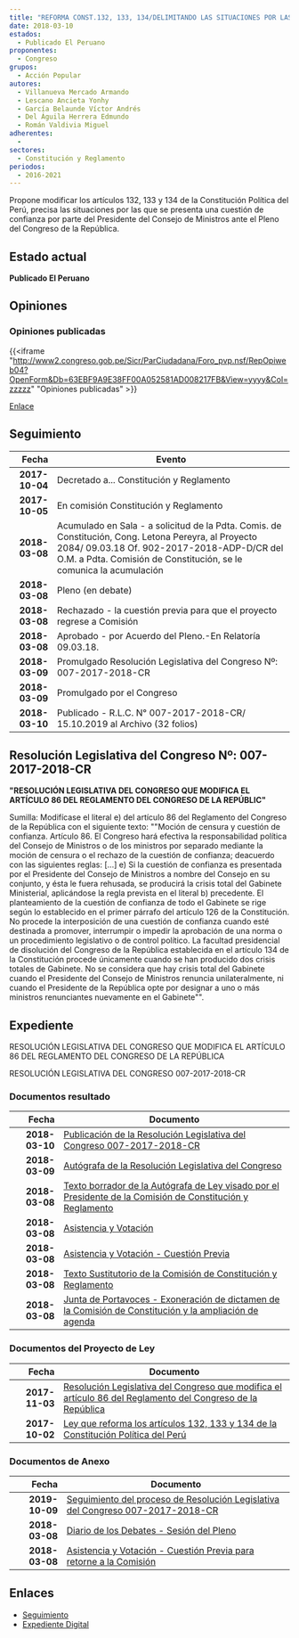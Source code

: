 ```yaml
---
title: "REFORMA CONST.132, 133, 134/DELIMITANDO LAS SITUACIONES POR LAS QUE SE PRESENTA UNA CUESTIÓN DE CONFIANZA POR PARTE DEL PRESIDENTE DEL CONSEJO DE MINISTROS ANTE EL CONGRESO DE LA REPÚBLICA"
date: 2018-03-10
estados: 
  - Publicado El Peruano
proponentes: 
  - Congreso
grupos: 
  - Acción Popular
autores: 
  - Villanueva Mercado Armando
  - Lescano Ancieta Yonhy
  - García Belaunde Víctor Andrés
  - Del Águila Herrera Edmundo
  - Román Valdivia Miguel
adherentes: 
  - 
sectores: 
  - Constitución y Reglamento
periodos: 
  - 2016-2021
---
```


Propone modificar los artículos 132, 133 y 134 de la Constitución Política del Perú, precisa las situaciones por las que se presenta una cuestión de confianza por parte del Presidente del Consejo de Ministros ante el Pleno del Congreso de la República.


## Estado actual

**Publicado El Peruano**

## Opiniones

### Opiniones publicadas

{{<iframe "http://www2.congreso.gob.pe/Sicr/ParCiudadana/Foro_pvp.nsf/RepOpiweb04?OpenForm&Db=63EBF9A9E38FF00A052581AD008217FB&View=yyyy&Col=zzzzz" "Opiniones publicadas" >}}

[Enlace](http://www2.congreso.gob.pe/Sicr/ParCiudadana/Foro_pvp.nsf/RepOpiweb04?OpenForm&Db=63EBF9A9E38FF00A052581AD008217FB&View=yyyy&Col=zzzzz)

## Seguimiento

| Fecha | Evento |
|------:|--------|
| **2017-10-04** | Decretado a... Constitución y Reglamento|
| **2017-10-05** | En comisión Constitución y Reglamento|
| **2018-03-08** | Acumulado en Sala - a solicitud de la Pdta. Comis. de Constitución, Cong. Letona Pereyra, al Proyecto 2084/ 09.03.18 Of. 902-2017-2018-ADP-D/CR del O.M. a Pdta. Comisión de Constitución, se le comunica la acumulación|
| **2018-03-08** | Pleno (en debate)|
| **2018-03-08** | Rechazado - la cuestión previa para que el proyecto regrese a Comisión|
| **2018-03-08** | Aprobado - por Acuerdo del Pleno.-En Relatoría 09.03.18.|
| **2018-03-09** | Promulgado Resolución Legislativa del Congreso Nº: 007-2017-2018-CR|
| **2018-03-09** | Promulgado por el Congreso|
| **2018-03-10** | Publicado - R.L.C. N° 007-2017-2018-CR/ 15.10.2019 al Archivo (32 folios)|

## Resolución Legislativa del Congreso Nº: 007-2017-2018-CR

**"RESOLUCIÓN LEGISLATIVA DEL CONGRESO QUE MODIFICA EL ARTÍCULO 86 DEL REGLAMENTO DEL CONGRESO DE LA REPÚBLIC"**

Sumilla: Modifícase el literal e) del artículo 86 del Reglamento del Congreso de la República con el siguiente texto: ""Moción de censura y cuestión de confianza. Artículo 86. El Congreso hará efectiva la responsabilidad política del Consejo de Ministros o de los ministros por separado mediante la moción de censura o el rechazo de la cuestión de confianza; deacuerdo con las siguientes reglas: [...] e) Si la cuestión de confianza es presentada por el Presidente del Consejo de Ministros a nombre del Consejo en su conjunto, y ésta le fuera rehusada, se producirá la crisis total del Gabinete Ministerial, aplicándose la regla prevista en el literal b) precedente. El planteamiento de la cuestión de confianza de todo el Gabinete se rige según lo establecido en el primer párrafo del artículo 126 de la Constitución. No procede la interposición de una cuestión de confianza cuando esté destinada a promover, interrumpir o impedir la aprobación de una norma o un procedimiento legislativo o de control político. La facultad presidencial de disolución del Congreso de la República establecida en el artículo 134 de la Constitución procede únicamente cuando se han producido dos crisis totales de Gabinete. No se considera que hay crisis total del Gabinete cuando el Presidente del Consejo de Ministros renuncia unilateralmente, ni cuando el Presidente de la República opte por designar a uno o más ministros renunciantes nuevamente en el Gabinete"".


## Expediente

RESOLUCIÓN LEGISLATIVA DEL CONGRESO QUE MODIFICA EL ARTÍCULO 86 DEL REGLAMENTO DEL CONGRESO DE LA REPÚBLICA

RESOLUCIÓN LEGISLATIVA DEL CONGRESO 007-2017-2018-CR


### Documentos resultado

| Fecha | Documento |
|------:|--------|
| **2018-03-10** | [Publicación de la Resolución Legislativa del Congreso 007-2017-2018-CR](http://www.leyes.congreso.gob.pe/Documentos/2016_2021/Resolucion_Legislativa_del_Congreso/RLC-007-2017-2018-CR.pdf) |
| **2018-03-09** | [Autógrafa de la Resolución Legislativa del Congreso](http://www.leyes.congreso.gob.pe/Documentos/2016_2021/Autografas/Resolucion_Legislativa_del_Congreso/AU0208420180309.pdf) |
| **2018-03-08** | [Texto borrador de la Autógrafa de Ley visado por el Presidente de la Comisión de Constitución y Reglamento](http://www.leyes.congreso.gob.pe/Documentos/2016_2021/Texto_Borrador_de_Autografa/BAU0208420180309.pdf) |
| **2018-03-08** | [Asistencia y Votación](http://www.leyes.congreso.gob.pe/Documentos/2016_2021/Asistencia_y_Votacion/Proyectos_de_Ley/AV0208420180308.pdf) |
| **2018-03-08** | [Asistencia y Votación - Cuestión Previa](http://www.leyes.congreso.gob.pe/Documentos/2016_2021/Asistencia_y_Votacion/Proyectos_de_Ley/AVC0208420180308.pdf) |
| **2018-03-08** | [Texto Sustitutorio de la Comisión de Constitución y Reglamento](http://www.leyes.congreso.gob.pe/Documentos/2016_2021/Texto_Sustitutorio/Proyectos_de_Ley/TS0208420180308.pdf) |
| **2018-03-08** | [Junta de Portavoces - Exoneración de dictamen de la Comisión de Constitución y la ampliación de agenda](http://www.leyes.congreso.gob.pe/Documentos/2016_2021/Acuerdos/Junta_Portavoces/AJP0208420180318.PDF) |

### Documentos del Proyecto de Ley

| Fecha | Documento |
|------:|--------|
| **2017-11-03** | [Resolución Legislativa del Congreso que modifica el artículo 86 del Reglamento del Congreso de la República](http://www.leyes.congreso.gob.pe/Documentos/2016_2021/Proyectos_de_Ley_y_de_Resoluciones_Legislativas/PL0207220171102.PDF) |
| **2017-10-02** | [Ley que reforma los artículos 132, 133 y 134 de la Constitución Política del Perú](http://www.leyes.congreso.gob.pe/Documentos/2016_2021/Proyectos_de_Ley_y_de_Resoluciones_Legislativas/PL0192420171002..pdf) |

### Documentos de Anexo

| Fecha | Documento |
|------:|--------|
| **2019-10-09** | [Seguimiento del proceso de Resolución Legislativa del Congreso 007-2017-2018-CR](http://www.leyes.congreso.gob.pe/Documentos/2016_2021/Seguimiento_de_Proyectos_de_Ley/01924PL20191009.pdf) |
| **2018-03-08** | [Diario de los Debates - Sesión del Pleno](http://www2.congreso.gob.pe/Sicr/DiarioDebates/Publicad.nsf/SesionesPleno/05256D6E0073DFE90525824B000DE586/$FILE/SLO-2017-1.pdf) |
| **2018-03-08** | [Asistencia y Votación - Cuestión Previa para retorne a la Comisión](http://www.leyes.congreso.gob.pe/Documentos/2016_2021/Asistencia_y_Votacion/Proyectos_de_Ley/AVCP0208420180308.pdf) |

## Enlaces 

- [Seguimiento](http://www2.congreso.gob.pe/Sicr/TraDocEstProc/CLProLey2016.nsf/f7fff46988ca05b1052578e100829cc7/348be17ddef7472d052581ad007dff99?OpenDocument)
- [Expediente Digital](http://www2.congreso.gob.pe/Sicr/TraDocEstProc/CLProLey2016.nsf/f7fff46988ca05b1052578e100829cc7/348be17ddef7472d052581ad007dff99?OpenDocument&Click=05257FB7005EB655.eb71d0cf91d8294e05256cdf006b5706/$Body/0.1C6C)
